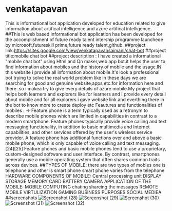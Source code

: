 # venkatapavan
This is informational bot application developed for education related to give information about artifical intelligence and azure artifical intelligence. ##This is web based informational bot application has been developed for the accomplishment of future ready talent intership programme launchede by microsoft,futureskill prime,future ready talent,github.
##project link:https://sites.google.com/view/venkatapavansaimani/chat-bot
##project title:mobile chat bot
##project description : I have created a informational "mobile chat bot" using Html and Qn maker,web app bot.it helps the user to find information about mobiles and the history of mobile and the usage.IN this website i provide all information about mobile.It's look a professional bot trying to solve the real world problem like in these days we are searching for good and genuine website,apps etc.for information here and there .so i makea try to give every details of azure mobile.My project that helps both learners and explorers like for learners and I provide every detail about mobile and for all explorers i gave website link and everthing there in the bot to know more to create deploy etc
Feautures and functionalities of mobiles :
-> Feature phone is a term typically used as a retronym to describe mobile phones which are limited in capabilities in contrast to a modern smartphone. Feature phones typically provide voice calling and text messaging functionality, in addition to basic multimedia and Internet capabilities, and other services offered by the user's wireless service provider. A feature phone has additional functions over and above a basic mobile phone, which is only capable of voice calling and text messaging.[24][25] Feature phones and basic mobile phones tend to use a proprietary, custom-designed software and user interface. By contrast, smartphones generally use a mobile operating system that often shares common traits across devices.
##TYPES OF MOBILE:
there are two types of mobies one is telephone and other is smart phone
smart phone varies from the telephone
HARDWARE COMPONENTS OF MOBILE:
Central processing unit
DISPLAY
STORAGE
MEMORY CARD
BATTERY 
CAMERA
APPLICATION OF THE MOBILE:
MOBILE COMPUTING
chating
shareing the messages
REMOTE MOBILE VIRTULIZATION
GAMING
BUSINESS PURPOSES
SOCIAL MEDIEA
##screenshots
![Screenshot (28)](https://user-images.githubusercontent.com/111301566/193399225-cdbe71f1-b2a7-469b-9a1b-3f7a92bec665.png)
![Screenshot (29)](https://user-images.githubusercontent.com/111301566/193399260-1d56aa05-a95d-4184-bfeb-9f8cdd93908c.png)
![Screenshot (30)](https://user-images.githubusercontent.com/111301566/193399293-ca77fef1-ec6e-433b-a4d3-4999d84f1277.png)
![Screenshot (31)](https://user-images.githubusercontent.com/111301566/193399319-54f7a107-b2da-4487-b064-de08ca31717a.png)
![Screenshot (32)](https://user-images.githubusercontent.com/111301566/193399343-0b112df0-5495-47f0-813f-9ca06d33ca25.png)

